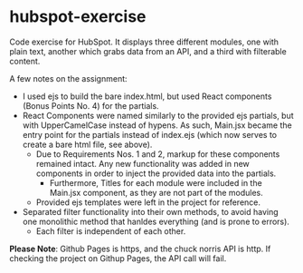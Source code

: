 # hubspot-exercise
Code exercise for HubSpot. It displays three different modules, one with plain text, another which grabs data from an API, and a third with filterable content.

A few notes on the assignment:
* I used ejs to build the bare index.html, but used React components (Bonus Points No. 4) for the partials.
* React Components were named similarly to the provided ejs partials, but with UpperCamelCase instead of hypens. As such, Main.jsx became the entry point for the partials instead of index.ejs (which now serves to create a bare html file, see above).
    * Due to Requirements Nos. 1 and 2, markup for these components remained intact. Any new functionality was added in new components in order to inject the provided data into the partials.
        * Furthermore, Titles for each module were included in the Main.jsx component, as they are not part of the modules.
    * Provided ejs templates were left in the project for reference.
* Separated filter functionality into their own methods, to avoid having one monolithic method that hanldes everything (and is prone to errors).
    * Each filter is independent of each other.

**Please Note**: Github Pages is https, and the chuck norris API is http. If checking the project on Githup Pages, the API call will fail.